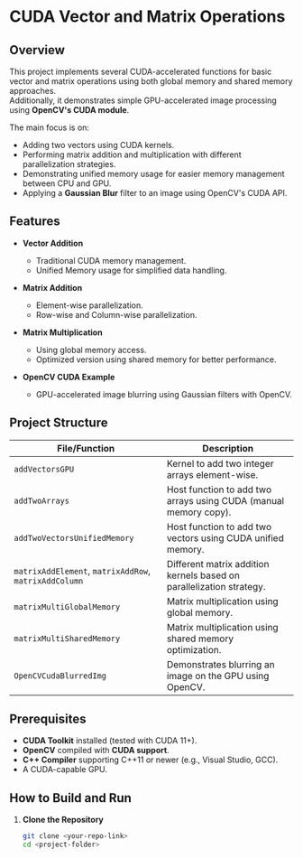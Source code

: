 # CUDA Vector and Matrix Operations

## Overview

This project implements several CUDA-accelerated functions for basic vector and matrix operations using both global memory and shared memory approaches.  
Additionally, it demonstrates simple GPU-accelerated image processing using **OpenCV's CUDA module**.

The main focus is on:
- Adding two vectors using CUDA kernels.
- Performing matrix addition and multiplication with different parallelization strategies.
- Demonstrating unified memory usage for easier memory management between CPU and GPU.
- Applying a **Gaussian Blur** filter to an image using OpenCV's CUDA API.

## Features

- **Vector Addition**
  - Traditional CUDA memory management.
  - Unified Memory usage for simplified data handling.
  
- **Matrix Addition**
  - Element-wise parallelization.
  - Row-wise and Column-wise parallelization.

- **Matrix Multiplication**
  - Using global memory access.
  - Optimized version using shared memory for better performance.

- **OpenCV CUDA Example**
  - GPU-accelerated image blurring using Gaussian filters with OpenCV.

## Project Structure

| File/Function                     | Description                                                        |
|------------------------------------|--------------------------------------------------------------------|
| `addVectorsGPU`                    | Kernel to add two integer arrays element-wise.                    |
| `addTwoArrays`                     | Host function to add two arrays using CUDA (manual memory copy).   |
| `addTwoVectorsUnifiedMemory`       | Host function to add two vectors using CUDA unified memory.        |
| `matrixAddElement`, `matrixAddRow`, `matrixAddColumn` | Different matrix addition kernels based on parallelization strategy. |
| `matrixMultiGlobalMemory`          | Matrix multiplication using global memory.                        |
| `matrixMultiSharedMemory`          | Matrix multiplication using shared memory optimization.           |
| `OpenCVCudaBlurredImg`             | Demonstrates blurring an image on the GPU using OpenCV.            |

## Prerequisites

- **CUDA Toolkit** installed (tested with CUDA 11+).
- **OpenCV** compiled with **CUDA support**.
- **C++ Compiler** supporting C++11 or newer (e.g., Visual Studio, GCC).
- A CUDA-capable GPU.

## How to Build and Run

1. **Clone the Repository**
   ```bash
   git clone <your-repo-link>
   cd <project-folder>
